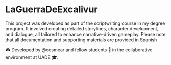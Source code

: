 # LaGuerraDeExcalivur
This project was developed as part of the scriptwriting course in my degree program. It involved creating detailed storylines, character development, and dialogue, all tailored to enhance narrative-driven gameplay. Please note that all documentation and supporting materials are provided in Spanish

🎮 Developed by @cosmear and fellow students 👥 in the collaborative environment at UADE 🎓.

